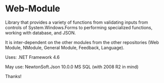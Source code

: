 # Web-Module

Library that provides a variety of functions from validating inputs from controls of System.Windows.Forms to performing specialized functions, working with database, and JSON.

It is inter-dependent on the other modules from the other repositories (Web Module, NModule, General Module, Feedback, Language).

Uses:
.NET Framework 4.6

May use:
NewtonSoft.Json 10.0.0
MS SQL (with 2008 R2 in mind)

Thanks!
